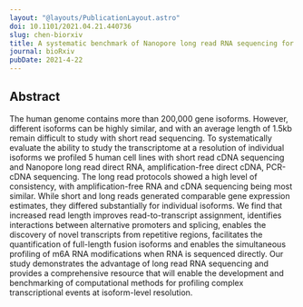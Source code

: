 ```yaml
---
layout: "@layouts/PublicationLayout.astro"
doi: 10.1101/2021.04.21.440736
slug: chen-biorxiv
title: A systematic benchmark of Nanopore long read RNA sequencing for transcript level analysis in human cell lines
journal: bioRxiv
pubDate: 2021-4-22
---
```


## Abstract

The human genome contains more than 200,000 gene isoforms. However, different isoforms can be highly similar, and with an average length of 1.5kb remain difficult to study with short read sequencing. To systematically evaluate the ability to study the transcriptome at a resolution of individual isoforms we profiled 5 human cell lines with short read cDNA sequencing and Nanopore long read direct RNA, amplification-free direct cDNA, PCR-cDNA sequencing. The long read protocols showed a high level of consistency, with amplification-free RNA and cDNA sequencing being most similar. While short and long reads generated comparable gene expression estimates, they differed substantially for individual isoforms. We find that increased read length improves read-to-transcript assignment, identifies interactions between alternative promoters and splicing, enables the discovery of novel transcripts from repetitive regions, facilitates the quantification of full-length fusion isoforms and enables the simultaneous profiling of m6A RNA modifications when RNA is sequenced directly. Our study demonstrates the advantage of long read RNA sequencing and provides a comprehensive resource that will enable the development and benchmarking of computational methods for profiling complex transcriptional events at isoform-level resolution.

